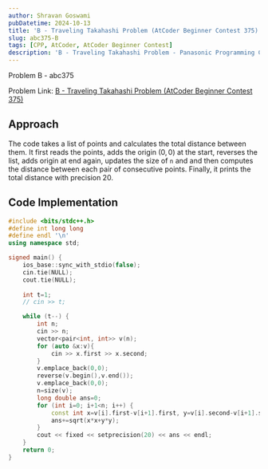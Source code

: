 ```yaml
---
author: Shravan Goswami
pubDatetime: 2024-10-13
title: 'B - Traveling Takahashi Problem (AtCoder Beginner Contest 375)'
slug: abc375-B
tags: [CPP, AtCoder, AtCoder Beginner Contest]
description: 'B - Traveling Takahashi Problem - Panasonic Programming Contest 2024 (AtCoder Beginner Contest 375)'
---
```


<p class="hidden">Problem B - abc375</p>

Problem Link: [B - Traveling Takahashi Problem (AtCoder Beginner Contest 375)](https://atcoder.jp/contests/abc375/tasks/abc375_b)

## Approach
The code takes a list of points and calculates the total distance between them. It first reads the points, adds the origin $(0, 0)$ at the start, reverses the list, adds origin at end again, updates the size of `n` and and then computes the distance between each pair of consecutive points. Finally, it prints the total distance with precision $20$.

## Code Implementation

```cpp
#include <bits/stdc++.h>
#define int long long
#define endl '\n'
using namespace std;

signed main() {
    ios_base::sync_with_stdio(false);
    cin.tie(NULL);
    cout.tie(NULL);
    
    int t=1;
    // cin >> t;

    while (t--) {
        int n;
        cin >> n;
        vector<pair<int, int>> v(n);
        for (auto &x:v){
            cin >> x.first >> x.second;
        }
        v.emplace_back(0,0);
        reverse(v.begin(),v.end());
        v.emplace_back(0,0);
        n=size(v);
        long double ans=0;
        for (int i=0; i+1<n; i++) {
            const int x=v[i].first-v[i+1].first, y=v[i].second-v[i+1].second;
            ans+=sqrt(x*x+y*y);
        }
        cout << fixed << setprecision(20) << ans << endl;
    }
    return 0;   
}
```